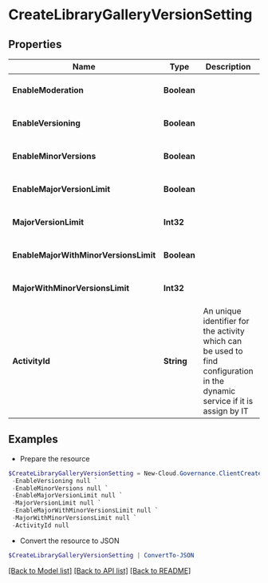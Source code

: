 # CreateLibraryGalleryVersionSetting
## Properties

Name | Type | Description | Notes
------------ | ------------- | ------------- | -------------
**EnableModeration** | **Boolean** |  | [optional] [default to $false]
**EnableVersioning** | **Boolean** |  | [optional] [default to $false]
**EnableMinorVersions** | **Boolean** |  | [optional] [default to $false]
**EnableMajorVersionLimit** | **Boolean** |  | [optional] [default to $false]
**MajorVersionLimit** | **Int32** |  | [optional] [default to 0]
**EnableMajorWithMinorVersionsLimit** | **Boolean** |  | [optional] [default to $false]
**MajorWithMinorVersionsLimit** | **Int32** |  | [optional] [default to 0]
**ActivityId** | **String** | An unique identifier for the activity which can be used to find configuration in the dynamic service if it is assign by IT | [optional] 

## Examples

- Prepare the resource
```powershell
$CreateLibraryGalleryVersionSetting = New-Cloud.Governance.ClientCreateLibraryGalleryVersionSetting  -EnableModeration null `
 -EnableVersioning null `
 -EnableMinorVersions null `
 -EnableMajorVersionLimit null `
 -MajorVersionLimit null `
 -EnableMajorWithMinorVersionsLimit null `
 -MajorWithMinorVersionsLimit null `
 -ActivityId null
```

- Convert the resource to JSON
```powershell
$CreateLibraryGalleryVersionSetting | ConvertTo-JSON
```

[[Back to Model list]](../README.md#documentation-for-models) [[Back to API list]](../README.md#documentation-for-api-endpoints) [[Back to README]](../README.md)

